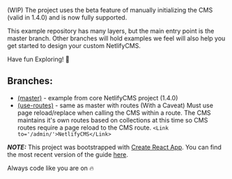 (WIP) The project uses the beta feature of manually initializing the CMS (valid in 1.4.0) and is now fully supported.

This example repository has many layers, but the main entry point is the master branch. Other branches will hold examples we feel will also help you get started to design your custom NetlifyCMS.

Have fun Exploring! 🎉

## Branches:

- [(master)][master] - example from core NetlifyCMS project (1.4.0)
- [(use-routes)][use-routes] - same as master with routes (With a Caveat)
  Must use page reload/replace when calling the CMS within a route. The CMS maintains it's own routes based on collections at this time so CMS routes require a page reload to the CMS route. `<Link to='/admin/'>NetlifyCMS</Link>`

***NOTE:***
This project was bootstrapped with [Create React App](https://github.com/facebookincubator/create-react-app).
You can find the most recent version of the guide [here](https://github.com/facebookincubator/create-react-app/blob/master/packages/react-scripts/template/README.md).

Always code like you are on 🔥

[master]: https://github.com/talves/netlify-cms-react-example/tree/master
[use-routes]: https://github.com/talves/netlify-cms-react-example/tree/use-routes
